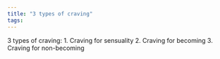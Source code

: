 ```yaml
---
title: "3 types of craving"
tags: 
---
```


3 types of craving: 1. Craving for sensuality 2. Craving for becoming 3. Craving for non-becoming

